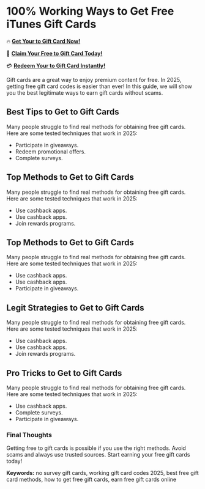 # 100% Working Ways to Get Free iTunes Gift Cards

🔥 **[Get Your to Gift Card Now!](https://www.apkhub.site/)**  

🎁 **[Claim Your Free to Gift Card Today!](https://www.apkhub.site/)**  

💳 **[Redeem Your to Gift Card Instantly!](https://www.apkhub.site/)**  

Gift cards are a great way to enjoy premium content for free. In 2025, getting free gift card codes is easier than ever! In this guide, we will show you the best legitimate ways to earn gift cards without scams.

## Best Tips to Get to Gift Cards

Many people struggle to find real methods for obtaining free gift cards. Here are some tested techniques that work in 2025:

- Participate in giveaways.
- Redeem promotional offers.
- Complete surveys.

## Top Methods to Get to Gift Cards

Many people struggle to find real methods for obtaining free gift cards. Here are some tested techniques that work in 2025:

- Use cashback apps.
- Use cashback apps.
- Join rewards programs.

## Top Methods to Get to Gift Cards

Many people struggle to find real methods for obtaining free gift cards. Here are some tested techniques that work in 2025:

- Use cashback apps.
- Use cashback apps.
- Participate in giveaways.

## Legit Strategies to Get to Gift Cards

Many people struggle to find real methods for obtaining free gift cards. Here are some tested techniques that work in 2025:

- Use cashback apps.
- Use cashback apps.
- Join rewards programs.

## Pro Tricks to Get to Gift Cards

Many people struggle to find real methods for obtaining free gift cards. Here are some tested techniques that work in 2025:

- Use cashback apps.
- Complete surveys.
- Participate in giveaways.

### Final Thoughts

Getting free to gift cards is possible if you use the right methods. Avoid scams and always use trusted sources. Start earning your free gift cards today!

**Keywords:** no survey gift cards, working gift card codes 2025, best free gift card methods, how to get free gift cards, earn free gift cards online
